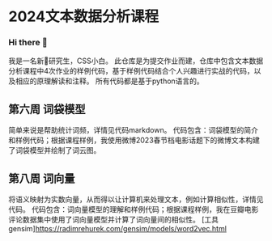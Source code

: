 # 2024文本数据分析课程
### Hi there 👋
我是一名新🚢研究生，CSS小白。
此仓库是为提交作业而建，仓库中包含文本数据分析课程中4次作业的样例代码，基于样例代码结合个人兴趣进行实战的代码，以及相应的原理解读和注释。
所有代码都是基于python语言的。

## 第六周 词袋模型
简单来说是帮助统计词频，详情见代码markdown。
代码包含：词袋模型的简介和样例代码；根据课程样例，我使用微博2023春节档电影话题下的微博文本构建了词袋模型并绘制了词云图。

## 第八周 词向量
将语义映射为实数向量，从而得以让计算机来处理文本，例如计算相似性，详情见代码。
代码包含：词向量模型的理解和样例代码；根据课程样例，我在豆瓣电影评论数据集中使用了词向量模型并计算了词向量间的相似性。
[工具gensim]https://radimrehurek.com/gensim/models/word2vec.html
